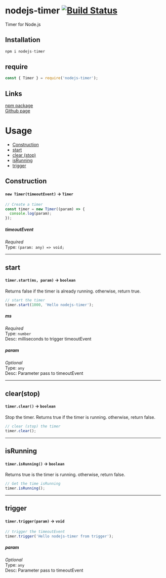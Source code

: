 # nodejs-timer [![Build Status](https://travis-ci.org/a179346/nodejs-timer.svg?branch=main)](https://travis-ci.org/a179346/nodejs-timer)
Timer for Node.js

## Installation
```js
npm i nodejs-timer
```
## require
```js
const { Timer } = require('nodejs-timer');
```

## Links
[npm package](https://www.npmjs.com/package/nodejs-timer)
<br>
[Github page](https://github.com/a179346/nodejs-timer)

# Usage
  * [Construction](#Construction)
  * [start](#start)
  * [clear (stop)](#clearstop)
  * [isRunning](#isRunning)
  * [trigger](#trigger)
## Construction
#### `new Timer(timeoutEvent)` -> `Timer`
```js
// Create a timer
const timer = new Timer((param) => {
  console.log(param);
});
```
##### timeoutEvent
*Required*  
Type: `(param: any) => void;`

---

## start
#### `timer.start(ms, param)` -> `boolean`
Returns false if the timer is already running. otherwise, return true.
```js
// start the timer
timer.start(1000, 'Hello nodejs-timer');
```
##### ms
*Required*  
Type: `number`   
Desc: milliseconds to trigger timeoutEvent
##### param
*Optional*  
Type: `any`   
Desc: Parameter pass to timeoutEvent

---

## clear(stop)
#### `timer.clear()` -> `boolean`
Stop the timer. Returns true if the timer is running. otherwise, return false.
```js
// clear (stop) the timer
timer.clear();
```

---

## isRunning
#### `timer.isRunning()` -> `boolean`
Returns true is the timer is running. otherwise, return false.
```js
// Get the time isRunning
timer.isRunning();
```

---

## trigger
#### `timer.trigger(param)` -> `void`
```js
// trigger the timeoutEvent
timer.trigger('Hello nodejs-timer from trigger');
```
##### param
*Optional*  
Type: `any`   
Desc: Parameter pass to timeoutEvent